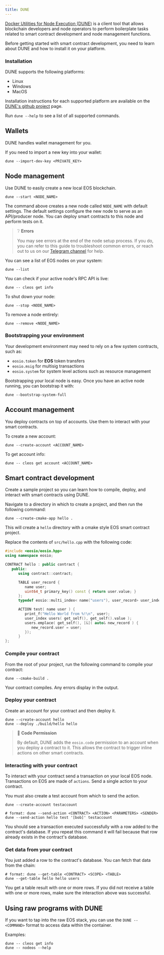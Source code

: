 ```yaml
---
title: DUNE
---
```


[Docker Utilities for Node Execution (DUNE)](https://github.com/AntelopeIO/DUNE) is a client tool that allows blockchain developers and node operators to perform boilerplate tasks related to smart contract development and node management functions.

Before getting started with smart contract development, you need to learn about DUNE and how to install it on your platform.

### Installation

DUNE supports the following platforms:
* Linux
* Windows
* MacOS

Installation instructions for each supported platform are available on the [DUNE's github project](https://github.com/AntelopeIO/DUNE) page.

 Run `dune --help` to see a list of all supported commands.

## Wallets

DUNE handles wallet management for you. 

If you need to import a new key into your wallet:

```shell
dune --import-dev-key <PRIVATE_KEY>
```

## Node management

Use DUNE to easily create a new local EOS blockchain.

```shell
dune --start <NODE_NAME>
```

The command above creates a new node called `NODE_NAME` with default settings. The default settings configure the new node to serve as an API/producer node. You can deploy smart contracts to this node and perform tests on it.

> ❔ **Errors**
>
> You may see errors at the end of the node setup process.
> If you do, you can refer to this guide to troubleshoot common errors, or reach out to us on our
> [Telegram channel](https://t.me/antelopedevs) for help.

You can see a list of EOS nodes on your system:

```shell
dune --list
```

You can check if your active node's RPC API is live:

```shell
dune -- cleos get info
```

To shut down your node:

```shell
dune --stop <NODE_NAME>
```

To remove a node entirely:

```shell
dune --remove <NODE_NAME>
```


### Bootstrapping your environment

Your development environment may need to rely on a few system contracts, such as:

- `eosio.token` for **EOS** token transfers
- `eosio.msig` for multisig transactions
- `eosio.system` for system level actions such as resource management

Bootstrapping your local node is easy. Once you have an active node running, you can bootstrap it with:

```shell
dune --bootstrap-system-full
```


## Account management

You deploy contracts on top of accounts. Use them to interact with your smart contracts. 

To create a new account:

```shell
dune --create-account <ACCOUNT_NAME>
```

To get account info:

```shell
dune -- cleos get account <ACCOUNT_NAME>
```

## Smart contract development

Create a sample project so you can learn how to compile, deploy, and interact with smart contracts using DUNE.

Navigate to a directory in which to create a project, and then run the following command:

```shell
dune --create-cmake-app hello .
```

This will create a `hello` directory with a cmake style EOS smart contract project.

Replace the contents of `src/hello.cpp` with the following code:

```cpp
#include <eosio/eosio.hpp>
using namespace eosio;

CONTRACT hello : public contract {
   public:
      using contract::contract;

      TABLE user_record {
         name user;
         uint64_t primary_key() const { return user.value; }
      };
      typedef eosio::multi_index< name("users"), user_record> user_index;

      ACTION test( name user ) {
         print_f("Hello World from %!\n", user);
         user_index users( get_self(), get_self().value );
         users.emplace( get_self(), [&]( auto& new_record ) {
            new_record.user = user;
         });
      }
};
```

### Compile your contract

From the root of your project, run the following command to compile your contract:

```shell
dune --cmake-build .
```
Your contract compiles. Any errors display in the output. 

### Deploy your contract

Create an account for your contract and then deploy it.

```shell
dune --create-account hello
dune --deploy ./build/hello hello
```

> 👀 **Code Permission**
> 
> By default, DUNE adds the `eosio.code` permission to an account when you deploy a contract to it. This allows the contract to trigger inline actions on other smart contracts.

### Interacting with your contract

To interact with your contract send a transaction on your local EOS node. Transactions on EOS are made of `actions`. Send a single action to your contract.

You must also create a test account from which to send the action.

```shell
dune --create-account testaccount

# format: dune --send-action <CONTRACT> <ACTION> <PARAMETERS> <SENDER>
dune --send-action hello test '[bob]' testaccount
```

You should see a transaction executed successfully with a row added to the contract's database. If you repeat this command it will fail because that row already exists in the contract's database.

### Get data from your contract

You just added a row to the contract's database. You can fetch that data from the chain:

```shell
# format: dune --get-table <CONTRACT> <SCOPE> <TABLE>
dune --get-table hello hello users
```

You get a table result with one or more rows. If you did not receive a table with one or more rows, make sure the interaction above was successful.

## Using raw programs with DUNE

If you want to tap into the raw EOS stack, you can use the `DUNE -- <COMMAND>` format to access data within the container.

Examples:
    
```shell
dune -- cleos get info
dune -- nodeos --help
```

